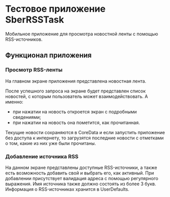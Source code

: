 # Тестовое приложение SberRSSTask
Мобильное приложение для просмотра новостной ленты с помощью RSS-источников.
## Функционал приложения
### Просмотр RSS-ленты
 На главном экране приложения представлена новостная лента. 

После успешного запроса на экране будет представлен список новостей, с которым пользователь может взаимодействовать. А именно:
  - при нажатии на новость откроется экран с подробными сведениями;
  - при нажатии на новость она пометится, как прочитанная.
  
Текущие новости сохраняются в CoreData и если запустить приложение без доступа к интернету, то загрузятся последние новости с отметками о том, какие из них уже были прочитаны.
### Добавление источника RSS
На данном экране представлены доступные RSS-источники, а также есть возможность добавить свой и выбрать его, как активный.
При добавлении присутствует валидация адреса с помощью регулярного выражения. Имя источника также должно состоять из более 3 букв.
Информация о RSS-источниках хранится в UserDefaults.


